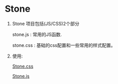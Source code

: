 # Stone

1. Stone 项目包括(JS/CSS)2个部分

   stone.js : 常用的JS函数.
  
   stone.css : 基础的css配置和一些常用的样式配置。
 
2. 使用:

   <a href="https://github.com/yuanhaoyu/stone/blob/master/des/stoneCss.md">Stone.css</a>
  
   <a href="https://github.com/yuanhaoyu/stone/blob/master/des/stoneJs.md">Stone.js</a>


